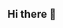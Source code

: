 ## Hi there 👋

<!--
**RadkeBich/RadkeBich** is a ✨ _special_ ✨ repository because its `README.md` (this file) appears on your GitHub profile.

Here are some ideas to get you started:

- 🔭 I’m currently working on цією роботою
- 🌱 I’m currently learning учусь в коледжі
- 👯 I’m looking to collaborate on 
- 🤔 I’m looking for help with с заліком по придмету "вступ"
- 💬 Ask me about ненадо мене спрашувати 
- 📫 How to reach me: oleksandr.radkevych@e-u.edu.ua
- 😄 Pronouns: Україна
- ⚡ Fun fact: нема фактів
-->
